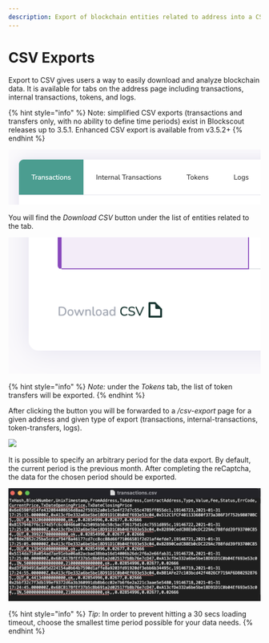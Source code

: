 ```yaml
---
description: Export of blockchain entities related to address into a CSV file
---
```


# CSV Exports

Export to CSV gives users a way to easily download and analyze blockchain data. It is available for tabs on the address page including transactions, internal transactions, tokens, and logs.

{% hint style="info" %}
Note: simplified CSV exports (transactions and transfers only, with no ability to define time periods) exist in Blockscout releases up to 3.5.1.  Enhanced CSV export is available from v3.5.2+
{% endhint %}

![](<../.gitbook/assets/Screenshot 2021-02-01 at 09.54.38.png>)

You will find the _Download CSV_ button under the list of entities related to the tab.

![](<../.gitbook/assets/Screenshot 2021-02-01 at 09.59.12.png>)

{% hint style="info" %}
_Note:_ under the _Tokens_ tab, the list of token transfers will be exported.
{% endhint %}

After clicking the button you will be forwarded to a _/csv-export_ page for a given address and given type of export (transactions, internal-transactions, token-transfers, logs).

![](<../.gitbook/assets/screenshot-2021-01-28-at-20.46.23 (1) (1) (1) (1) (1).png>)

It is possible to specify an arbitrary period for the data export. By default, the current period is the previous month. After completing the reCaptcha, the data for the chosen period should be exported.

![](<../.gitbook/assets/Screenshot 2021-02-01 at 10.11.08.png>)

{% hint style="info" %}
_Tip_: In order to prevent hitting a 30 secs loading timeout, choose the smallest time period possible for your data needs.
{% endhint %}
